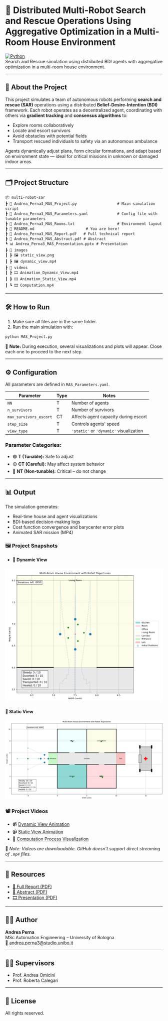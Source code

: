 # 🤖 Distributed Multi-Robot Search and Rescue Operations Using Aggregative Optimization in a Multi-Room House Environment

[![Python](https://img.shields.io/badge/Python-3.10-blue?logo=python)](https://www.python.org/)  
Search and Rescue simulation using distributed BDI agents with aggregative optimization in a multi-room house environment.

---

## 🧠 About the Project

This project simulates a team of autonomous robots performing **search and rescue (SAR)** operations using a distributed **Belief-Desire-Intention (BDI)** framework. Each robot operates as a decentralized agent, coordinating with others via **gradient tracking** and **consensus algorithms** to:

- Explore rooms collaboratively
- Locate and escort survivors
- Avoid obstacles with potential fields
- Transport rescued individuals to safety via an autonomous ambulance

Agents dynamically adjust plans, form circular formations, and adapt based on environment state — ideal for critical missions in unknown or damaged indoor areas.

---

## 🗂 Project Structure

```
📦 multi-robot-sar
┣ 📜 Andrea_Perna3_MAS_Project.py                  # Main simulation script
┣ 📜 Andrea_Perna3_MAS_Parameters.yaml             # Config file with tunable parameters
┣ 📜 Andrea_Perna3_MAS_Rooms.txt                   # Environment layout
┣ 📜 README.md                       # You are here!
┣ 📄 Andrea_Perna3_MAS_Report.pdf   # Full technical report
┣ 📄 Andrea_Perna3_MAS_Abstract.pdf # Abstract
┗ 📊 Andrea_Perna3_MAS_Presentation.pptx # Presentation
┣ 📁 images
┃ ┣ 🖼️ static_view.png
┃ ┣ 🖼️ dynamic_view.mp4
┣ 📁 videos
┃ ┣ 🎞️ Animation_Dynamic_View.mp4
┃ ┣ 🎞️ Animation_Static_View.mp4
┃ ┗ 🎞️ Computation.mp4
```

---

## 🛠 How to Run

1. Make sure all files are in the same folder.
2. Run the main simulation with:

```bash
python MAS_Project.py
```

🧠 **Note:** During execution, several visualizations and plots will appear. Close each one to proceed to the next step.

---

## ⚙️ Configuration

All parameters are defined in `MAS_Parameters.yaml`.

| Parameter               | Type | Notes |
|------------------------|------|-------|
| `NN`                   | T    | Number of agents |
| `n_survivors`          | T    | Number of survivors |
| `max_survivors_escort` | CT   | Affects agent capacity during escort |
| `step_size`            | T    | Controls agents' speed |
| `view_type`            | T    | `'static'` or `'dynamic'` visualization |

### Parameter Categories:
- 🟢 **T (Tunable):** Safe to adjust
- 🟡 **CT (Careful):** May affect system behavior
- 🔴 **NT (Non-tunable):** Critical – do not change

---

## 📊 Output

The simulation generates:
- Real-time house and agent visualizations
- BDI-based decision-making logs
- Cost function convergence and barycenter error plots
- Animated SAR mission (MP4)

### 🖼️ Project Snapshots
- #### 🔄 Dynamic View
![Dynamic View](./images/dynamic_view.png)

#### 🧭 Static View
![Static View](./images/static_view.png)

### 📽️ Project Videos

- 📹 [Dynamic View Animation](./videos/Animation_Dynamic_View.mp4)
- 📹 [Static View Animation](./videos/Animation_Static_View.mp4)
- 🧮 [Computation Process Visualization](./videos/Computation.mp4)

📌 *Note: Videos are downloadable. GitHub doesn’t support direct streaming of `.mp4` files.*

---

## 📎 Resources

- [📘 Full Report (PDF)](./Andrea_Perna3_MAS_Report.pdf)
- [📄 Abstract (PDF)](./Andrea_Perna3_MAS_Abstract.pdf)
- [🎞️ Presentation (PDF)](./Andrea_Perna3_MAS_Presentation.pdf)

---

## 👨‍🎓 Author

**Andrea Perna**  
MSc Automation Engineering – University of Bologna  
📧 andrea.perna3@studio.unibo.it

---

## 👩‍🏫 Supervisors

- Prof. Andrea Omicini  
- Prof. Roberta Calegari

---

## 📜 License

All rights reserved.
